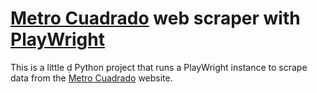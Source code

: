 # [Metro Cuadrado](https://www.metrocuadrado.com/) web scraper with [PlayWright](https://playwright.dev/python/)

This is a little  Python project that runs a PlayWright instance to scrape data from the 
[Metro Cuadrado](https://www.metrocuadrado.com/) website.